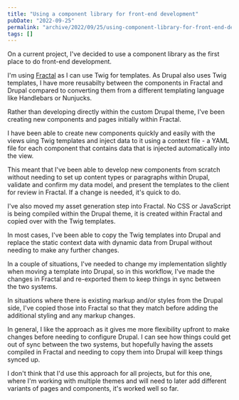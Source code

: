 ```yaml
---
title: "Using a component library for front-end development"
pubDate: "2022-09-25"
permalink: "archive/2022/09/25/using-component-library-for-front-end-development"
tags: []
---
```


On a current project, I've decided to use a component library as the first place to do front-end development.

I'm using [Fractal](https://fractal.build) as I can use Twig for templates. As Drupal also uses Twig templates, I have more reusabilty between the components in Fractal and Drupal compared to converting them from a different templating language like Handlebars or Nunjucks.

Rather than developing directly within the custom Drupal theme, I've been creating new components and pages initially within Fractal.

I have been able to create new components quickly and easily with the views uing Twig templates and inject data to it using a context file - a YAML file for each component that contains data that is injected automatically into the view.

This meant that I've been able to develop new components from scratch without needing to set up content types or paragraphs within Drupal, validate and confirm my data model, and present the templates to the client for review in Fractal. If a change is needed, it's quick to do.

I've also moved my asset generation step into Fractal. No CSS or JavaScript is being compiled within the Drupal theme, it is created within Fractal and copied over with the Twig templates.

In most cases, I've been able to copy the Twig templates into Drupal and replace the static context data with dynamic data from Drupal without needing to make any further changes.

In a couple of situations, I've needed to change my implementation slightly when moving a template into Drupal, so in this workflow, I've made the changes in Fractal and re-exported them to keep things in sync between the two systems.

In situations where there is existing markup and/or styles from the Drupal side, I've copied those into Fractal so that they match before adding the additional styling and any markup changes.

In general, I like the approach as it gives me more flexibility upfront to make changes before needing to configure Drupal. I can see how things could get out of sync between the two systems, but hopefully having the assets compiled in Fractal and needing to copy them into Drupal will keep things synced up.

I don't think that I'd use this approach for all projects, but for this one, where I'm working with multiple themes and will need to later add different variants of pages and components, it's worked well so far.
